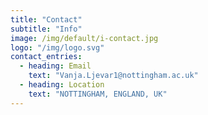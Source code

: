 ```yaml
---
title: "Contact"
subtitle: "Info"
image: /img/default/i-contact.jpg
logo: "/img/logo.svg"
contact_entries:
  - heading: Email
    text: "Vanja.Ljevar1@nottingham.ac.uk"
  - heading: Location
    text: "NOTTINGHAM, ENGLAND, UK"
---
```



